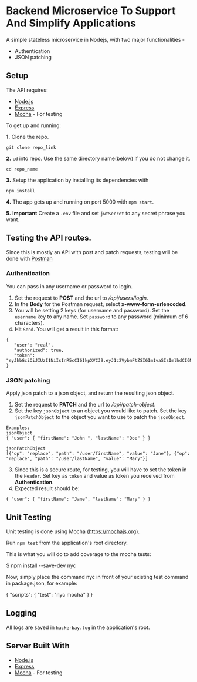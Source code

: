 # Backend Microservice To Support And Simplify Applications

A simple stateless microservice in Nodejs, with two major functionalities -

 * Authentication
 * JSON patching


## Setup

The API requires:
 * [Node.js](https://nodejs.org/en/download/)
 * [Express](https://expressjs.com/)
 * [Mocha](https://mochajs.org/) - For testing

To get up and running: 

**1.** Clone the repo.
```
git clone repo_link
```

**2.**  ```cd``` into repo. Use the same directory name(below) if you do not change it.
```
cd repo_name
```

**3.**  Setup the application by installing its dependencies with
```
npm install
```

**4.**  The app gets up and running on port 5000 with ```npm start```.

**5.**  **Important** Create a ```.env``` file and set ```jwtSecret``` to any secret phrase you want.
 

## Testing the API routes.

Since this is mostly an API with post and patch requests, testing will be done with [Postman](https://www.getpostman.com/)

### Authentication
You can pass in any username or password to login.
 1. Set the request to **POST** and the url to _/api/users/login_. 
 2. In the **Body** for the Postman request, select **x-www-form-urlencoded**.
 3. You will be setting 2 keys (for username and password). Set the ```username``` key to any name. Set ```password``` to any password (minimum of 6 characters).
 4. Hit ```Send```. You will get a result in this format:
 ```
 {
    "user": "real",
    "authorized": true,
    "token": "eyJhbGciOiJIUzI1NiIsInR5cCI6IkpXVCJ9.eyJ1c2VybmFtZSI6Im1vaSIsImlhdCI6MTUzMjAwNDkwMSwiZXhwIjoxNTMyMDI2NTAxfQ.sonItbpZ_yKsRLDXNfDqwN6yN5VbdMVDhgKAMxDmPFY"
}
 ```


 ### JSON patching
Apply json patch to a json object, and return the resulting json object.
 1. Set the request to **PATCH** and the url to _/api/patch-object_.
 2. Set the key ```jsonObject``` to an object you would like to patch. Set the key ```jsonPatchObject``` to the object you want to use to patch the ```jsonObject```.
 ```
 Examples:
 jsonObject
 { "user": { "firstName": "John ", "lastName": "Doe" } }

 jsonPatchObject
 [{"op": "replace", "path": "/user/firstName", "value": "Jane"}, {"op": "replace", "path": "/user/lastName", "value": "Mary"}]
 ```
 3. Since this is a secure route, for testing, you will have to set the token in the ```Header```. Set key as ```token``` and value as token you received from **Authentication**.
 4. Expected result should be:
 ```
 { "user": { "firstName": "Jane", "lastName": "Mary" } }
 ```


## Unit Testing

Unit testing is done using Mocha (https://mochajs.org).

Run ```npm test``` from the application's root directory.

This is what you will do to add coverage to the mocha tests:

$ npm install --save-dev nyc

Now, simply place the command nyc in front of your existing test command in package.json, for example:

{
  "scripts": {
    "test": "nyc mocha"
  }
}

## Logging

All logs are saved in ```hackerbay.log``` in the application's root.


## Server Built With

 * [Node.js](https://nodejs.org)
 * [Express](https://expressjs.com/)
 * [Mocha](https://mochajs.org/) - For testing


